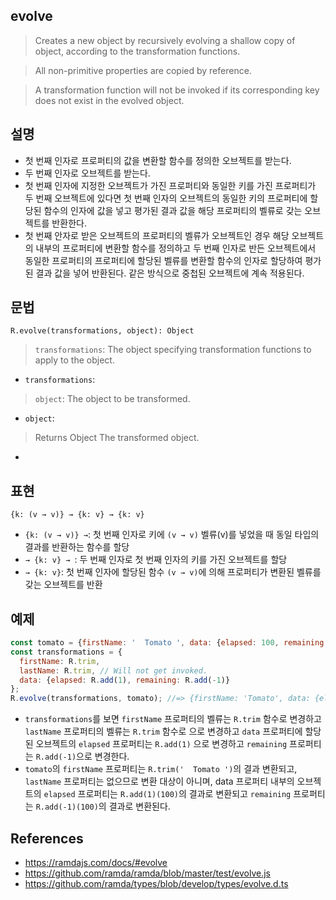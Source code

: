 ## evolve
> Creates a new object by recursively evolving a shallow copy of object, according to the transformation functions.

> All non-primitive properties are copied by reference.

> A transformation function will not be invoked if its corresponding key does not exist in the evolved object.

## 설명

- 첫 번째 인자로 프로퍼티의 값을 변환할 함수를 정의한 오브젝트를 받는다.
- 두 번째 인자로 오브젝트를 받는다.
- 첫 번째 인자에 지정한 오브젝트가 가진 프로퍼티와 동일한 키를 가진 프로퍼티가 두 번째 오브젝트에 있다면 첫 번째 인자의 오브젝트의 동일한 키의 프로퍼티에 할당된 함수의 인자에 값을 넣고 평가된 결과 값을 해당 프로퍼티의 벨류로 갖는 오브젝트를 반환한다.
- 첫 번째 안자로 받은 오브젝트의 프로퍼티의 벨류가 오브젝트인 경우 해당 오브젝트의 내부의 프로퍼티에 변환할 함수를 정의하고 두 번째 인자로 반든 오브젝트에서 동일한 프로퍼티의 프로퍼티에 할당된 벨류를 변환할 함수의 인자로 할당하여 평가된 결과 값을 넣어 반환된다. 같은 방식으로 중첩된 오브젝트에 계속 적용된다.

## 문법
```
R.evolve(transformations, object): Object
```
> `transformations`: The object specifying transformation functions to apply to the object.
- `transformations`: 
> `object`: The object to be transformed.
- `object`: 
> Returns Object The transformed object.
- 

## 표현

```
{k: (v → v)} → {k: v} → {k: v}
```
- `{k: (v → v)} →`: 첫 번째 인자로 키에 `(v → v)` 벨류(v)를 넣었을 때 동일 타입의 결과를 반환하는 함수를 할당
- `→ {k: v} → `: 두 번째 인자로 첫 번째 인자의 키를 가진 오브젝트를 할당
- `→ {k: v}`: 첫 번째 인자에 할당된 함수 `(v → v)`에 의해 프로퍼티가 변환된 벨류를 갖는 오브젝트를 반환

## 예제

```js
const tomato = {firstName: '  Tomato ', data: {elapsed: 100, remaining: 1400}, id:123};
const transformations = {
  firstName: R.trim,
  lastName: R.trim, // Will not get invoked.
  data: {elapsed: R.add(1), remaining: R.add(-1)}
};
R.evolve(transformations, tomato); //=> {firstName: 'Tomato', data: {elapsed: 101, remaining: 1399}, id:123}
```
- `transformations`를 보면 `firstName` 프로퍼티의 벨류는 `R.trim` 함수로 변경하고 `lastName` 프로퍼티의 벨류는 `R.trim` 함수로 으로 변경하고 `data` 프로퍼티에 할당된 오브젝트의 `elapsed` 프로퍼티는 `R.add(1)` 으로 변경하고 `remaining` 프로퍼티는 `R.add(-1)`으로 변경한다.
- `tomato`의 `firstName` 프로퍼티는 `R.trim('  Tomato ')`의 결과 변환되고, `lastName` 프로퍼티는 없으므로 변환 대상이 아니며, data 프로퍼티 내부의 오브젝트의 `elapsed` 프로퍼티는 `R.add(1)(100)`의 결과로 변환되고 `remaining` 프로퍼티는 `R.add(-1)(100)`의 결과로 변환된다.

## References
- https://ramdajs.com/docs/#evolve
- https://github.com/ramda/ramda/blob/master/test/evolve.js
- https://github.com/ramda/types/blob/develop/types/evolve.d.ts
